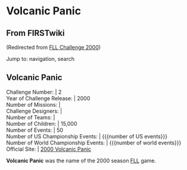 # Volcanic Panic

## From FIRSTwiki

(Redirected from [FLL Challenge 2000](/index.php?title=FLL_Challenge_2000&redirect=no "FLL Challenge 2000"))

Jump to: navigation, search

## Volcanic Panic

Challenge Number: | 2<br>
Year of Challenge Release: | 2000<br>
Number of Missions: |<br>
Challenge Designers: |<br>
Number of Teams: |<br>
Number of Children: | 15,000<br>
Number of Events: | 50<br>
Number of US Championship Events: | {{{number of US events}}}<br>
Number of World Championship Events: | {{{number of world events}}}<br>
Official Site: | [2000 Volcanic Panic](http://www.firstlegoleague.org/default.aspx?pid=480 "http://www.firstlegoleague.org/default.aspx?pid=480")

**Volcanic Panic** was the name of the 2000 season [FLL](FLL "FLL") game.
